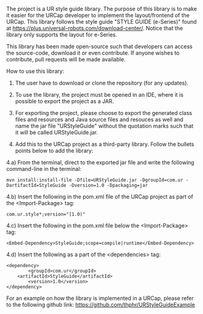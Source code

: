 The project is a UR style guide library. The purpose of this library is to make it easier for the URCap developer to implement the layout/frontend of the URCap. This library follows the style guide "STYLE GUIDE (e-Series)" found at https://plus.universal-robots.com/download-center/. Notice that the library only supports the layout for e-Series.

This library has been made open-source such that developers can access the source-code, download it or even contribute. If anyone wishes to contribute, pull requests will be made available. 

How to use this library:

1) The user have to download or clone the repository (for any updates).

2) To use the library, the project must be opened in an IDE, where it is possible to export the project as a JAR.

3) For exporting the project, please choose to export the generated class files and resources and Java source files and resouces as well and name the jar file "URStyleGuide" without the quotation marks such that it will be called URStyleGuide.jar.

4) Add this to the URCap project as a third-party library. Follow the bullets points below to add the library:
 
4.a) From the terminal, direct to the exported jar file  and write the following command-line in the terminal: 

	mvn install:install-file -Dfile=URStyleGuide.jar -DgroupId=com.ur -DartifactId=StyleGuide -Dversion=1.0 -Dpackaging=jar
      
4.b) Insert the following in the pom.xml file of the URCap project as part of the \<Import-Package> tag:
      
	com.ur.style*;version="[1.0)"
  
4.c) Insert the following in the pom.xml file below the \<Import-Package> tag:
     	
	<Embed-Dependency>StyleGuide;scope=compile|runtime</Embed-Dependency>
  
4.d) Insert the following as a part of the \<dependencies> tag:
     	
	<dependency>
        	<groupId>com.ur</groupId>
		<artifactId>StyleGuide</artifactId>
        	<version>1.0</version>
	</dependency>

For an example on how the library is implemented in a URCap, please refer to the following github link:
https://github.com/thphr/URStyleGuideExample
